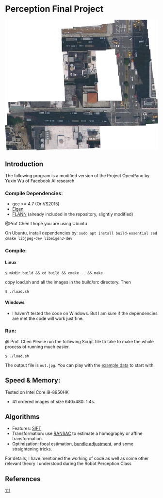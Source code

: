 # Perception Final Project

![1](src/1.jpg)

## Introduction

The following program is a modified version of the Project OpenPano by Yuxin Wu of Facebook AI research. 

### Compile Dependencies:

* gcc >= 4.7 (Or VS2015)
* [Eigen](http://eigen.tuxfamily.org/index.php?title=Main_Page)
* [FLANN](http://www.cs.ubc.ca/research/flann/) (already included in the repository, slightly modified)

@Prof Chen I hope you are using Ubuntu 

On Ubuntu, install dependencies by: `sudo apt install build-essential sed cmake libjpeg-dev libeigen3-dev`

### Compile:
#### Linux 

```
$ mkdir build && cd build && cmake .. && make
```
copy load.sh and all the images in the build/src directory. Then

```
$ ./load.sh
```

#### Windows
* I haven't tested the code on Windows. But I am sure if the dependencies are met the code will work just fine.


### Run:

@ Prof. Chen Please run the following Script file to take to make the whole process of running much easier.
```
$ ./load.sh
```

The output file is ``out.jpg``. You can play with the [example data](https://github.com/ppwwyyxx/OpenPano/releases/tag/0.1) to start with.


## Speed & Memory:
Tested on Intel Core i9-8950HK

+ 41 ordered images of size 640x480: 1.4s.

## Algorithms
+ Features: [SIFT](http://en.wikipedia.org/wiki/Scale-invariant_feature_transform)
+ Transformation: use [RANSAC](http://en.wikipedia.org/wiki/RANSAC) to estimate a homography or affine transformation.
+ Optimization: focal estimation, [bundle adjustment](https://en.wikipedia.org/wiki/Bundle_adjustment), and some straightening tricks.

For details, I have mentioned the working of code as well as some other relevant theory I understood during the Robot Perception Class

## References

[111](http://en.wikipedia.org/wiki/Scale-invariant_feature_transform)
